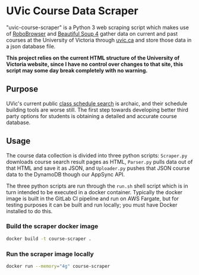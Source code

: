 # UVic Course Data Scraper

"uvic-course-scraper" is a Python 3 web scraping script which makes use of [RoboBrowser](https://robobrowser.readthedocs.io/en/latest/) and [Beautiful Soup 4](https://www.crummy.com/software/BeautifulSoup/bs4/doc/) gather data on current and past courses at the University of Victoria through [uvic.ca](https://www.uvic.ca/) and store those data in a json database file.

**This project relies on the current HTML structure of the University of Victoria website, since I have no control over changes to that site, this script may some day break completely with no warning.**

## Purpose

UVic's current public [class schedule search](https://www.uvic.ca/BAN1P/bwckschd.p_disp_dyn_sched) is archaic, and their schedule building tools are worse still. The first step towards developing better third party options for students is obtaining a detailed and accurate course database.

## Usage

The course data collection is divided into three python scripts: `Scraper.py` downloads course search result pages as HTML, `Parser.py` pulls data out of that HTML and save it as JSON, and `Uploader.py` pushes that JSON course data to the DynamoDB though our AppSync API.

The three python scripts are run through the `run.sh` shell script which is in turn intended to be executed in a docker container. Typically the docker image is built in the GitLab CI pipeline and run on AWS Fargate, but for testing purposes it can be built and run locally; you must have Docker installed to do this.

### Build the scraper docker image

```bash
docker build -t course-scraper .
```

### Run the scraper image locally

```bash
docker run --memory="4g" course-scraper
```
